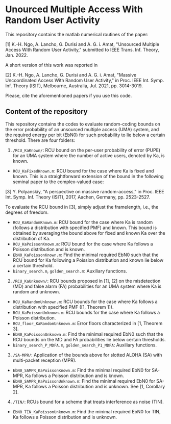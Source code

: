 # Unourced Multiple Access With Random User Activity

This repository contains the matlab numerical routines of the paper:

[1] K.-H. Ngo, A. Lancho, G. Durisi and A. G. i. Amat, "Unsourced Multiple Access With Random User Activity," submitted to IEEE Trans. Inf. Theory, Jan. 2022.

A short version of this work was reported in

[2] K.-H. Ngo, A. Lancho, G. Durisi and A. G. i. Amat, "Massive Uncoordinated Access With Random User Activity," in Proc. IEEE Int. Symp. Inf. Theory (ISIT), Melbourne, Australia, Jul. 2021, pp. 3014-3019. 

Please, cite the aforementioned papers if you use this code.

## Content of the repository

This repository contains the codes to evaluate random-coding bounds on the error probability of an unsourced multiple access (UMA) system, and the required energy per bit (EbN0) for such probability to lie below a certain threshold. There are four folders:

1. `/RCU_KaKnown/`: RCU bound on the per-user probability of error (PUPE) for an UMA system where the number of active users, denoted by Ka, is known.
  - `RCU_KaFixedKnown.m`: RCU bound for the case where Ka is fixed and known. This is a straightforward extension of the bound in the following seminal paper to the complex-valued case: 

  [3] Y. Polyanskiy, "A perspective on massive random-access," in Proc. IEEE Int. Symp. Inf. Theory (ISIT), 2017, Aachen, Germany, pp. 2523-2527.
  
  To evaluate the RCU bound in [3], simply adjust the framelength, i.e., the degrees of freedom.
  
  - `RCU_KaRandomKnown.m`: RCU bound for the case where Ka is random (follows a distribution with specified PMF) and known. This bound is obtained by averaging the bound above for fixed and known Ka over the distribution of Ka. 
  - `RCU_KaPoissonKnown.m`: RCU bound for the case where Ka follows a Poisson distribution and is known.
  - `EbN0_KaPoissonKnown.m`: Find the minimal required EbN0 such that the RCU bound for Ka following a Poission distribution and known lie below a certain threshold.
  - `binary_search.m`, `golden_search.m`: Auxiliary functions.
  
2. `/RCU_KaUnknown/`: RCU bounds proposed in [1], [2] on the misdetection (MD) and false alarm (FA) probabilities for an UMA system where Ka is random and unknown.
  - `RCU_KaRandomUnknown.m`: RCU bounds for the case where Ka follows a distribution with specified PMF ([1, Theorem 1]). 
  - `RCU_KaPoissonUnknown.m`: RCU bounds for the case where Ka follows a Poisson distribution.
  - `RCU_floor_KaRandomUnknown.m`: Error floors characterized in [1, Theorem 3].
  - `EbN0_KaPoissonUnknown.m`: Find the minimal required EbN0 such that the RCU bounds on the MD and FA probabilities lie below certain thresholds.
  - `binary_search_P_MDFA.m`, `golden_search_P1_MDFA`: Auxiliary functions.

3. `/SA-MPR/`: Application of the bounds above for slotted ALOHA (SA) with multi-packet reception (MPR).
  - `EbN0_SAMPR_KaPoissonKnown.m`: Find the minimal required EbN0 for SA-MPR, Ka follows a Poisson distribution and is known.
  - `EbN0_SAMPR_KaPoissonUnknown.m`: Find the minimal required EbN0 for SA-MPR, Ka follows a Poisson distribution and is unknown. See [1, Corollary 2].
 
4. `/TIN/`: RCUs bound for a scheme that treats interference as noise (TIN).
  - `EbN0_TIN_KaPoissonUnknown.m`: Find the minimal required EbN0 for TIN, Ka follows a Poisson distribution and is unknown.
